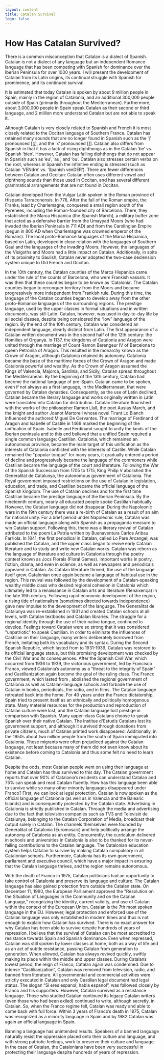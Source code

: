 ```yaml
---
layout: content
title: Catalan Survival
logo: false
---
```


<h1> How Has Catalan Survived? </h1>

<p> There is a common misconception that Catalan is a dialect of Spanish. Catalan is not a dialect of any language but an independent Romance language that has been competing with Spanish for dominance over the Iberian Peninsula for over 1000 years. I will present the development of Catalan from its Latin origins, its continual struggle with Spanish for prominence, and its continued survival. 

It is estimated that today Catalan is spoken by about 9 million people in Spain, mainly in the region of Catalonia, and an additional 300,000 people outside of Spain (primarily throughout the Mediterranean). Furthermore, about 3,000,000 people in Spain speak Catalan as their second or third language, and 2 million more understand Catalan but are not able to speak it. 

Although Catalan is very closely related to Spanish and French it is most closely related to the Occitan language of Southern France. Catalan has retained many sounds that are no longer found in Spanish such as the ‘j’ pronounced [ʒ], and the ‘x’ pronounced [ʃ]. Catalan also differs from Spanish in that it has a lack of rising diphthongs as in the Catalan ‘be’ vs. Spanish ‘bien’. However, Catalan has falling diphthongs that do not appear in Spanish such as ‘eu’, ‘au’, and ‘ou’. Catalan also stresses certain verbs on the root, whereas in Spanish the infinitive ending is stressed (such as Catalan ‘VENdre’ vs. ‘Spanish venDER’). There are fewer differences between Catalan and Occitan: Catalan often uses different vowel and diphthong sounds than those used in Occitan, and has several different grammatical arrangements that are not found in Occitan.

Catalan developed from the Vulgar Latin spoken in the Roman province of Hispania Tarraconensis. In 778, After the fall of the Roman empire, the Franks, lead by Charlemagne, conquered a small region south of the Pyrenees, including the Roman-founded city of Barcelona. There, they established the Marca Hispanica (the Spanish March), a military buffer zone that acted as a defensive barrier from the Umayyad Moors (who had invaded the Iberian Peninsula in 711 AD) and from the Carolingian Empire (begun in 800 AD when Charlemagne was crowned emperor of the Romans).  The local proto-Romance languages of the Marca Hispanica, based on Latin, developed in close relation with the languages of Southern Gaul and the languages of the invading Moors. However, the languages of the Visigoths and Moors had a little impact on Catalan. Additionally, in spite of its proximity to Gaulish, Catalan never adopted the two-case declension system unique to Old French and Occitan.

In the 10th century, the Catalan counties of the Marca Hispanica came under the rule of the counts of Barcelona, who were Frankish vassals. It was then that these counties began to be known as ‘Catalonia’. The Catalan counties began to reconquer territory from the Moors and became progressively more independent from Frankish rule. During this time, the language of the Catalan counties began to develop away from the other proto-Romance languages of the surrounding regions. The prestige language, used by the upper classes in formal situations and in written documents, was still Latin. Catalan, however, was used in day-to-day life by all social classes, despite being considered the “low” language of the region. By the end of the 10th century, Catalan was considered an independent language, clearly distinct from Latin. The first appearance of a Catalan written document was in the second half of the 12th century: the Homilies of Organyà. 
In 1137, the kingdoms of Catalonia and Aragon were united through the marriage of Count Ramon Berengeur IV of Barcelona to queen Petronila of Aragon. This resulted in the monarchy known as the Crown of Aragon, although Catalonia retained its autonomy. Catalonia became the base of the maritime forces of the Crown of Aragon and made Catalonia powerful and wealthy. As the Crown of Aragon assumed the Kings of Valencia, Majorca, Sardinia, and Sicily, Catalan spread throughout the Mediterranean. By the beginning of the 13th century, Catalan had become the national language of pre-Spain. Catalan came to be spoken, even if not always as a first language, in the Mediterranean, that were governed by Catalan dynasties. Consequently, as the use of Latin declined, Catalan became the literary language and works originally written in Latin were translated into Catalan for distribution. Catalan literature flourished with the works of the philosopher Ramon Llull, the poet Ausias March, and the knight and author Joanot Martorell whose novel Tirant Lo Blanch influenced the authored Miguel De Cervantes. 
The marriage of Ferdinand of Aragon and Isabelle of Castile in 1469 marked the beginning of the unification of Spain. Isabelle and Ferdinand sought to unify the lands of the Iberian peninsula and to this end believed that a unified Spain required a single common language: Castilian. Catalonia, which remained an autonomous province, became the main target of this unification as the interests of Catalonia conflicted with the interests of Castile. While Catalan remained the "popular tongue" for many years, it gradually entered a period of decline and progressively became the language of the commoners while Castilian became the language of the court and literature. Following the War of the Spanish Succession from 1705 to 1715, King Philip V abolished the Generalitat de Catalunya, the autonomous government of Catalonia. The Royal government imposed restrictions on the use of Catalan in legislation, education, and trade, and Castilian became the official language of the Spanish kingdom. The use of Catalan declines and for the first time Castilian became the prestige language of the Iberian Peninsula. By the nineteenth century, nearly all educated people spoke Castilian habitually. 
However, the Catalan language did not disappear. During the Napoleonic wars in the 19th century there was a re-birth of Catalan as a result of an aim for national unity. For a brief period under Napoleonic rule, Catalan was made an official language along with Spanish as a propaganda measure to win Catalan support. Following this, there was a literary revival of Catalan attributed to the poem La Patria written by Buenaventura Carlos Aribau Farriola. In 1841, the first periodical in Catalan, called Lo Pare Arcangel, was published the Catalan, and the upper class began to revive early Catalan literature and to study and write new Catalan works. Catalan was reborn as the language of literature and culture in Catalonia through the poetry contest known as Jocs Florals (Floral Games). Important works in poetry, fiction, drama, and even in science, as well as newpapers and periodicals appeared in Catalan. As Catalan literature thrived, the use of the language itself grew. Catalonian once again became a language of habitual use in the region. This revival was followed by the development of a Catalan-speaking wealthy middle class who desired regional cohesion in Catalonia which ultimately led to a renaissance in Catalan arts and literature (Renaixença) in the late 19th century. Following rapid economic development of the region, a rising tide of nationalism (sometimes directed towards independence) gave new impulse to the development of the language. The Generalitat de Catalunya was re-established in 1931 and created Catalan schools at all levels, with Catalan textbooks and Catalan libraries.  The struggle for a regional identity through the use of their native tongue, continued to develop. Feelings toward Catalan were so strong that it was considered "unpatriotic" to speak Castilian. In order to eliminate the influences of Castilian on their language, many writers deliberately borrowed from French, imitating both its vocabulary and its syntax. 
During the Second Spanish Republic, which lasted from to 1931-1939, Catalan was restored to its official language status, but this promising development was checked by the Civil War and its consequences. After the Spanish Civil War, which occurred from 1936 to 1939, the victorious government, led by Francisco Franco, viewed Catalonia’s autonomy as a "threat to the integrity of Spain" and Castilianization again become the goal of the ruling class. The Franco government, which lasted from , abolished the regional government of Catalonia as well as Catalan-language schools and forbade the use of Catalan in books, periodicals, the radio, and in films. The Catalan language retreated back into the home.  For 40 years under the Franco dictatorship, Spain tried to present itself as an ethnically and politically homogenous state. Many material resources for the production and reproduction of Catalan culture were lost, and the Catalan language lost prestige in comparison with Spanish.  Many upper-class Catalans choose to speak Spanish over their native Catalan. The Institue d'Estudis Catalans lost its government support, and although it survived through donations from private citizens, much of Catalan printed work disappeared. Additionally, in the 1950s about two million people from the south of Spain immigrated into Catalonia. These migrants were often prejudiced against the Catalan language, not least because many of them did not even know about its existence before coming to Catalonia and thus some felt no need to learn Catalan. 

Despite the odds, most Catalan people went on using their language at home and Catalan has thus survived to this day. The Catalan government reports that over 90% of Catalonia’s residents can understand Catalan and 75% can speak and read Catalan fluently. How has this language been able to survive while so many other minority languages disappeared under Franco? First, we can look at legal protection. Catalan is now spoken as the official language of Catalonia (as well as in Valencia and the Balearic Islands) and is consequently protected by the Catalan state. Advertising in Catalonia is strictly published in Catalan. Through the media and advertising due to the fact that television companies such as TV3 and Televisió de Catalunya, belonging to the Catalan Corporation of Media, broadcast their output solely in Catalan. The channels themselves were founded by Generalitat of Catalonia (Euromosaic) and help politically arrange the autonomy of Catalonia as an entity. Concurrently, the curriculum delivered in schools and universities in Catalonia is also to be thanked for its never-failing contributions to the Catalan language. The Catalonian education system helps Catalan to survive by making Catalan compulsory in all Catalonian schools. Furthermore, Catalonia has its own government, parliament and executive council, which have a major impact in ensuring that the Catalan language thrives, and the region remains autonomous. 

With the death of Franco in 1975, Catalan politicians had an opportunity to take control of Catalonia and preserve its language and culture. The Catalan language has also gained protection from outside the Catalan state. On December 11, 1990, the European Parliament approved the "Resolution on the Situation of Languages in the Community and on the Catalan Language," recognizing the identity, current validity, and use of Catalan within the context of the European Union. Catalan is the 7th most spoken language in the EU. 
However, legal protection and enforced use of the Catalan language was only established in modern times and thus is not enough to explain how Catalan has survived. There is no exact answer for why Catalan has been able to survive despite hundreds of years of repression. I believe that the survival of Catalan can be most accredited to resistance towards Spain and Spanish dominance.  Even when repressed, Catalan was still spoken by lower classes at home, both as a way of life and as an act of subtle resistance, passing Catalan from generation to generation. When allowed, Catalan has always revived quickly, swiftly making its place within the middle and upper classes. During Catalans lowest period, the reign of Franco, Catalan again was condemned. Due to intense “Castilianization”, Catalan was removed from television, radio, and banned from literature. All governmental and commercial activities were strictly executed in Catalan and only Castilian legal document had legal status. The slogan “Si eres espanol, habla espanol”, was followed closely by Franco and his supporters. However, Catalan survived as a resistance language. Those who studied Catalan continued its legacy Catalan writers (even those who had been exiled) continued to write, although secretly, in Catalan. So, when the Franco regime fell, Catalan was ready and able to come back with full force. Within 3 years of Franco’s death in 1975, Catalan was recognized as a minority language in Spain and by 1982 Catalan was again an official language in Spain.  

Banning a language has unintended results. Speakers of a banned language naturally resist the oppression placed onto their culture and language, and with strong patriotic feelings, work to preserve their culture and language. In the case of Catalan, the Catalonians have been very successful in protecting their language despite hundreds of years of repression.  
</p>